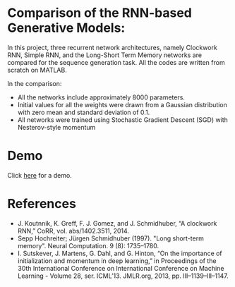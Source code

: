 # Comparison of the RNN-based Generative Models:

In this project, three recurrent network architectures, namely Clockwork RNN, Simple RNN, and the Long-Short Term Memory networks 
are compared for the sequence generation task. All the codes are written from scratch on MATLAB.

In the comparison:
- All the networks include approximately 8000 parameters.
- Initial values for all the weights were drawn from a Gaussian distribution with zero mean and standard deviation of 0.1.
- All networks were trained using Stochastic Gradient Descent (SGD) with Nesterov-style momentum

# Demo
Click [here](https://www.youtube.com/watch?v=R44aZCndydg&feature=youtu.be) for a demo.

# References
- J. Koutnnik, K. Greff, F. J. Gomez, and J. Schmidhuber, “A clockwork RNN,” CoRR, vol. abs/1402.3511, 2014.
- Sepp Hochreiter; Jürgen Schmidhuber (1997). "Long short-term memory". Neural Computation. 9 (8): 1735–1780. 
- I. Sutskever, J. Martens, G. Dahl, and G. Hinton, “On the importance of initialization and momentum in deep learning,” in Proceedings of the 30th International Conference on International Conference on Machine Learning - Volume 28, ser. ICML’13. JMLR.org, 2013, pp. III–1139–III–1147. 

